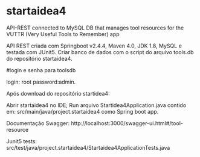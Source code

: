 # startaidea4
API-REST connected to MySQL DB that manages tool resources for the VUTTR (Very Useful Tools to Remember) app

API REST criada com Springboot v2.4.4, Maven 4.0, JDK 1.8, MySQL e testada com JUnit5.
Criar banco de dados com o script do arquivo tools.db do repositório startaidea4.

#login e senha para toolsdb

login: root
password:admin.

Após download do repositório startidea4:

Abrir startaidea4 no IDE;
Run arquivo Startidea4Application.java contido em: src/main/java/project.startaidea4 como Spring boot app. 

Documentação Swagger: http://localhost:3000/swagger-ui.html#/tool-resource

Junit5 tests:
src/test/java/project.startaidea4/Startaidea4ApplicationTests.java
